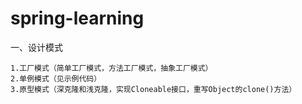 # spring-learning
一、设计模式
    
    1.工厂模式（简单工厂模式，方法工厂模式，抽象工厂模式）
    2.单例模式（见示例代码）
    3.原型模式（深克隆和浅克隆，实现Cloneable接口，重写Object的clone()方法）
